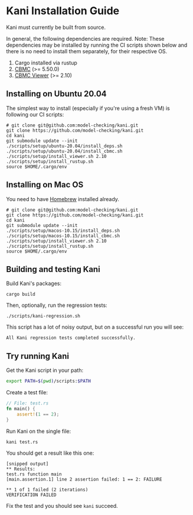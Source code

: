 # Kani Installation Guide

Kani must currently be built from source.

In general, the following dependencies are required. Note: These dependencies may be installed by running the CI scripts shown below and there is no need to install them separately, for their respective OS.

1. Cargo installed via rustup
2. [CBMC](https://github.com/diffblue/cbmc) (>= 5.50.0)
3. [CBMC Viewer](https://github.com/awslabs/aws-viewer-for-cbmc) (>= 2.10)

## Installing on Ubuntu 20.04

The simplest way to install (especially if you're using a fresh VM) is following our CI scripts:

```
# git clone git@github.com:model-checking/kani.git
git clone https://github.com/model-checking/kani.git
cd kani
git submodule update --init
./scripts/setup/ubuntu-20.04/install_deps.sh
./scripts/setup/ubuntu-20.04/install_cbmc.sh
./scripts/setup/install_viewer.sh 2.10
./scripts/setup/install_rustup.sh
source $HOME/.cargo/env
```

## Installing on Mac OS

You need to have [Homebrew](https://brew.sh/) installed already.

```
# git clone git@github.com:model-checking/kani.git
git clone https://github.com/model-checking/kani.git
cd kani
git submodule update --init
./scripts/setup/macos-10.15/install_deps.sh
./scripts/setup/macos-10.15/install_cbmc.sh
./scripts/setup/install_viewer.sh 2.10
./scripts/setup/install_rustup.sh
source $HOME/.cargo/env
```

## Building and testing Kani

Build Kani's packages:

```
cargo build
```

Then, optionally, run the regression tests:

```
./scripts/kani-regression.sh
```

This script has a lot of noisy output, but on a successful run you will see:

```
All Kani regression tests completed successfully.
```

## Try running Kani

Get the Kani script in your path:

```bash
export PATH=$(pwd)/scripts:$PATH
```

Create a test file:

```rust
// File: test.rs
fn main() {
    assert!(1 == 2);
}
```

Run Kani on the single file:

```
kani test.rs
```

You should get a result like this one:

```
[snipped output]
** Results:
test.rs function main
[main.assertion.1] line 2 assertion failed: 1 == 2: FAILURE

** 1 of 1 failed (2 iterations)
VERIFICATION FAILED
```

Fix the test and you should see `kani` succeed.

